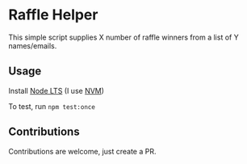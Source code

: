 # Raffle Helper

This simple script supplies X number of raffle winners from a list of Y names/emails.

## Usage

Install [Node LTS](https://nodejs.org/en/) (I use [NVM](https://github.com/nvm-sh/nvm))

To test, run `npm test:once`

## Contributions

Contributions are welcome, just create a PR.
